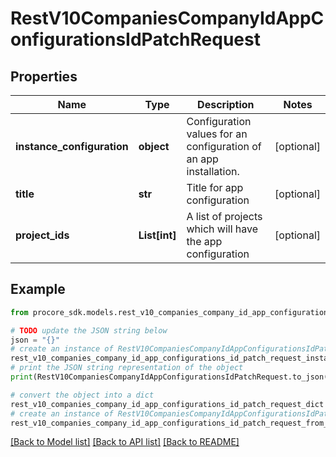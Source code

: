 # RestV10CompaniesCompanyIdAppConfigurationsIdPatchRequest


## Properties

Name | Type | Description | Notes
------------ | ------------- | ------------- | -------------
**instance_configuration** | **object** | Configuration values for an configuration of an app installation. | [optional] 
**title** | **str** | Title for app configuration | [optional] 
**project_ids** | **List[int]** | A list of projects which will have the app configuration | [optional] 

## Example

```python
from procore_sdk.models.rest_v10_companies_company_id_app_configurations_id_patch_request import RestV10CompaniesCompanyIdAppConfigurationsIdPatchRequest

# TODO update the JSON string below
json = "{}"
# create an instance of RestV10CompaniesCompanyIdAppConfigurationsIdPatchRequest from a JSON string
rest_v10_companies_company_id_app_configurations_id_patch_request_instance = RestV10CompaniesCompanyIdAppConfigurationsIdPatchRequest.from_json(json)
# print the JSON string representation of the object
print(RestV10CompaniesCompanyIdAppConfigurationsIdPatchRequest.to_json())

# convert the object into a dict
rest_v10_companies_company_id_app_configurations_id_patch_request_dict = rest_v10_companies_company_id_app_configurations_id_patch_request_instance.to_dict()
# create an instance of RestV10CompaniesCompanyIdAppConfigurationsIdPatchRequest from a dict
rest_v10_companies_company_id_app_configurations_id_patch_request_from_dict = RestV10CompaniesCompanyIdAppConfigurationsIdPatchRequest.from_dict(rest_v10_companies_company_id_app_configurations_id_patch_request_dict)
```
[[Back to Model list]](../README.md#documentation-for-models) [[Back to API list]](../README.md#documentation-for-api-endpoints) [[Back to README]](../README.md)


